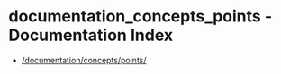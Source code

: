 # documentation_concepts_points - Documentation Index

- [/documentation/concepts/points/](./_documentation_concepts_points_.md)
